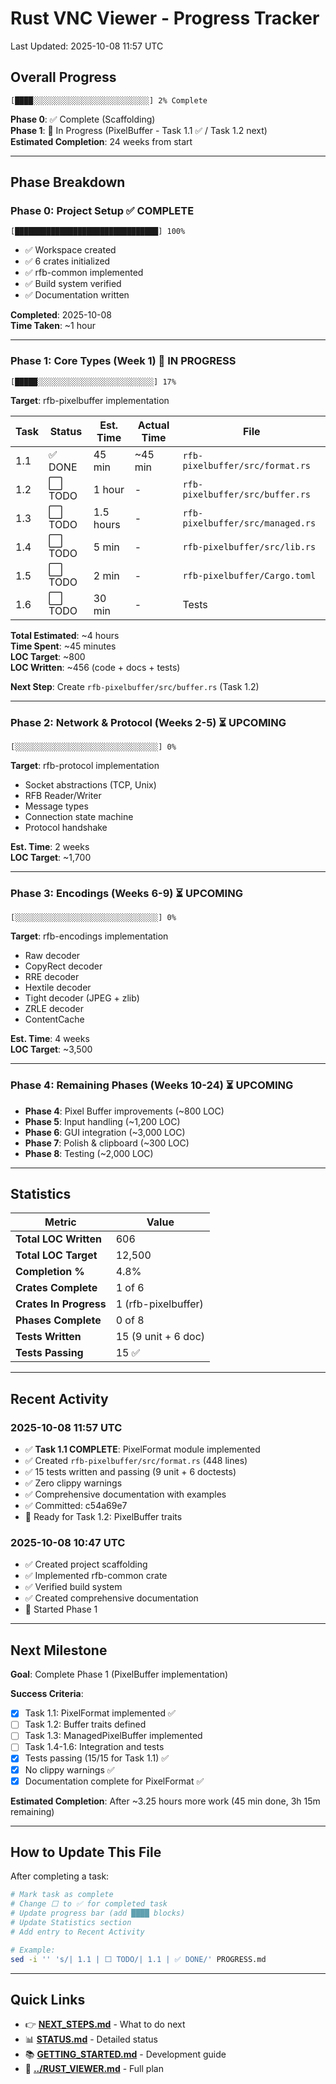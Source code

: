 # Rust VNC Viewer - Progress Tracker

Last Updated: 2025-10-08 11:57 UTC

## Overall Progress

```
[████░░░░░░░░░░░░░░░░░░░░░░░░░░] 2% Complete
```

**Phase 0**: ✅ Complete (Scaffolding)  
**Phase 1**: 🔄 In Progress (PixelBuffer - Task 1.1 ✅ / Task 1.2 next)  
**Estimated Completion**: 24 weeks from start

---

## Phase Breakdown

### Phase 0: Project Setup ✅ COMPLETE
```
[████████████████████████████████] 100%
```
- ✅ Workspace created
- ✅ 6 crates initialized
- ✅ rfb-common implemented
- ✅ Build system verified
- ✅ Documentation written

**Completed**: 2025-10-08  
**Time Taken**: ~1 hour

---

### Phase 1: Core Types (Week 1) 🔄 IN PROGRESS
```
[█████░░░░░░░░░░░░░░░░░░░░░░░░░░] 17%
```

**Target**: rfb-pixelbuffer implementation

| Task | Status | Est. Time | Actual Time | File |
|------|--------|-----------|-------------|------|
| 1.1 | ✅ DONE | 45 min | ~45 min | `rfb-pixelbuffer/src/format.rs` |
| 1.2 | ⬜ TODO | 1 hour | - | `rfb-pixelbuffer/src/buffer.rs` |
| 1.3 | ⬜ TODO | 1.5 hours | - | `rfb-pixelbuffer/src/managed.rs` |
| 1.4 | ⬜ TODO | 5 min | - | `rfb-pixelbuffer/src/lib.rs` |
| 1.5 | ⬜ TODO | 2 min | - | `rfb-pixelbuffer/Cargo.toml` |
| 1.6 | ⬜ TODO | 30 min | - | Tests |

**Total Estimated**: ~4 hours  
**Time Spent**: ~45 minutes  
**LOC Target**: ~800  
**LOC Written**: ~456 (code + docs + tests)

**Next Step**: Create `rfb-pixelbuffer/src/buffer.rs` (Task 1.2)

---

### Phase 2: Network & Protocol (Weeks 2-5) ⏳ UPCOMING
```
[░░░░░░░░░░░░░░░░░░░░░░░░░░░░░░░░] 0%
```

**Target**: rfb-protocol implementation

- Socket abstractions (TCP, Unix)
- RFB Reader/Writer
- Message types
- Connection state machine
- Protocol handshake

**Est. Time**: 2 weeks  
**LOC Target**: ~1,700

---

### Phase 3: Encodings (Weeks 6-9) ⏳ UPCOMING
```
[░░░░░░░░░░░░░░░░░░░░░░░░░░░░░░░░] 0%
```

**Target**: rfb-encodings implementation

- Raw decoder
- CopyRect decoder
- RRE decoder
- Hextile decoder
- Tight decoder (JPEG + zlib)
- ZRLE decoder
- ContentCache

**Est. Time**: 4 weeks  
**LOC Target**: ~3,500

---

### Phase 4: Remaining Phases (Weeks 10-24) ⏳ UPCOMING

- **Phase 4**: Pixel Buffer improvements (~800 LOC)
- **Phase 5**: Input handling (~1,200 LOC)
- **Phase 6**: GUI integration (~3,000 LOC)
- **Phase 7**: Polish & clipboard (~300 LOC)
- **Phase 8**: Testing (~2,000 LOC)

---

## Statistics

| Metric | Value |
|--------|-------|
| **Total LOC Written** | 606 |
| **Total LOC Target** | 12,500 |
| **Completion %** | 4.8% |
| **Crates Complete** | 1 of 6 |
| **Crates In Progress** | 1 (rfb-pixelbuffer) |
| **Phases Complete** | 0 of 8 |
| **Tests Written** | 15 (9 unit + 6 doc) |
| **Tests Passing** | 15 ✅ |

---

## Recent Activity

### 2025-10-08 11:57 UTC
- ✅ **Task 1.1 COMPLETE**: PixelFormat module implemented
- ✅ Created `rfb-pixelbuffer/src/format.rs` (448 lines)
- ✅ 15 tests written and passing (9 unit + 6 doctests)
- ✅ Zero clippy warnings
- ✅ Comprehensive documentation with examples
- ✅ Committed: c54a69e7
- 📝 Ready for Task 1.2: PixelBuffer traits

### 2025-10-08 10:47 UTC
- ✅ Created project scaffolding
- ✅ Implemented rfb-common crate
- ✅ Verified build system
- ✅ Created comprehensive documentation
- 📝 Started Phase 1

---

## Next Milestone

**Goal**: Complete Phase 1 (PixelBuffer implementation)

**Success Criteria**:
- [x] Task 1.1: PixelFormat implemented ✅
- [ ] Task 1.2: Buffer traits defined
- [ ] Task 1.3: ManagedPixelBuffer implemented
- [ ] Task 1.4-1.6: Integration and tests
- [x] Tests passing (15/15 for Task 1.1) ✅
- [x] No clippy warnings ✅
- [x] Documentation complete for PixelFormat ✅

**Estimated Completion**: After ~3.25 hours more work (45 min done, 3h 15m remaining)

---

## How to Update This File

After completing a task:

```bash
# Mark task as complete
# Change ⬜ to ✅ for completed task
# Update progress bar (add ████ blocks)
# Update Statistics section
# Add entry to Recent Activity

# Example:
sed -i '' 's/| 1.1 | ⬜ TODO/| 1.1 | ✅ DONE/' PROGRESS.md
```

---

## Quick Links

- 👉 **[NEXT_STEPS.md](NEXT_STEPS.md)** - What to do next
- 📊 **[STATUS.md](STATUS.md)** - Detailed status
- 📚 **[GETTING_STARTED.md](GETTING_STARTED.md)** - Development guide
- 🎯 **[../RUST_VIEWER.md](../RUST_VIEWER.md)** - Full plan
